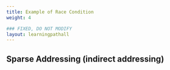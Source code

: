 ```yaml
---
title: Example of Race Condition 
weight: 4

### FIXED, DO NOT MODIFY
layout: learningpathall
---
```


## Sparse Addressing (indirect addressing)


